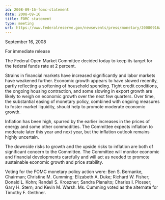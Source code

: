 ```yaml
---
id: 2008-09-16-fomc-statement
date: 2008-09-16
title: FOMC statement
type: meeting
url: https://www.federalreserve.gov/newsevents/press/monetary/20080916a.htm
---
```


September 16, 2008

For immediate release

The Federal Open Market Committee decided today to keep its target for the federal funds rate at 2 percent.

Strains in financial markets have increased significantly and labor markets have weakened further. Economic growth appears to have slowed recently, partly reflecting a softening of household spending. Tight credit conditions, the ongoing housing contraction, and some slowing in export growth are likely to weigh on economic growth over the next few quarters. Over time, the substantial easing of monetary policy, combined with ongoing measures to foster market liquidity, should help to promote moderate economic growth.

Inflation has been high, spurred by the earlier increases in the prices of energy and some other commodities. The Committee expects inflation to moderate later this year and next year, but the inflation outlook remains highly uncertain.

The downside risks to growth and the upside risks to inflation are both of significant concern to the Committee. The Committee will monitor economic and financial developments carefully and will act as needed to promote sustainable economic growth and price stability.

Voting for the FOMC monetary policy action were: Ben S. Bernanke, Chairman; Christine M. Cumming; Elizabeth A. Duke; Richard W. Fisher; Donald L. Kohn; Randall S. Kroszner; Sandra Pianalto; Charles I. Plosser; Gary H. Stern; and Kevin M. Warsh. Ms. Cumming voted as the alternate for Timothy F. Geithner.